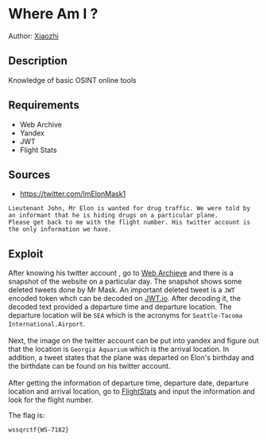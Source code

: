 # Where Am I ?
Author: [Xiaozhi](https://github.com/xiaoxiao69)

## Description

Knowledge of basic OSINT online tools

## Requirements 

- Web Archive
- Yandex
- JWT
- Flight Stats


## Sources

- https://twitter.com/ImElonMask1


```
Lieutenant John, Mr Elon is wanted for drug traffic. We were told by an informant that he is hiding drugs on a particular plane.
Please get back to me with the flight number. His twitter account is the only information we have.
```


## Exploit
After knowing his twitter account , go to [Web Archieve](https://web.archive.org/) and there is a snapshot of the website on a particular day. The snapshot shows some deleted tweets done by Mr Mask. An important deleted tweet is a `JWT` encoded token whch can be decoded on [JWT.io](https://jwt.io/). After decoding it, the decoded text provided a departure time and departure location. The departure location will be `SEA` which is the acronyms for `Seattle-Tacoma International.Airport`. 
<br />
<br />
Next, the image on the twitter account can be put into yandex and figure out that the location is `Georgia Aquarium` which is the arrival location. In addition, a tweet states that the plane was departed on Elon's birthday and the birthdate can be found on his twitter account.
<br />
<br />
After getting the information of departure time, departure date, departure location and arrival location, go to [FlightStats](https://www.flightstats.com/) and input the information and look for the flight number.
<br />


The flag is:

```
wssqrctf{WS-7182}
```
